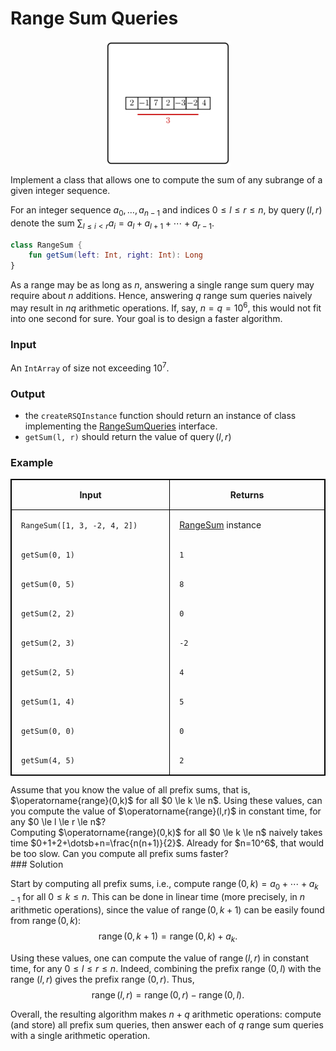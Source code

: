<style>
.samples th, .samples td {
    border: 1px solid black;
    border-collapse: collapse;
    padding: 15px;
    width: 300px;
    /*max-width: 100%;*/
    /*text-align: center;*/
    /*alignment: center;*/
}

.sample th, .sample td {
    border: 1px solid black;
    padding: 15px;
    width: 300px;
    /*max-width: 100%;*/
    /*text-align: center;*/
    /*alignment: center;*/
}

.sample td {
    border-top: none;
    border-bottom: none;
}

.sample table {
    border-collapse: collapse;
    border: 1px solid black;
}

.logo {
    display: flex;
    justify-content: center;
}

.logo img {
    width: 200px;
    align: center;
}

.code span {
    line-height: 22px;
}
</style>

# Range Sum Queries

<div class="logo">
    <img src="../../images/range_sum_queries.png">
</div>

Implement a class that allows one to compute
the sum of any subrange of a given integer sequence.

For an integer sequence $a_0, \dotsc, a_{n-1}$ and indices
$0 \le l \le r \le n$, by $\operatorname{query}(l,r)$
denote the sum $\sum_{l \le i <r}a_i=a_l+a_{l+1}+\dotsb+a_{r-1}$.

```Kotlin
class RangeSum {
    fun getSum(left: Int, right: Int): Long
}
```

As a range may be as long as $n$, answering a single range sum query
may require about $n$ additions. Hence, answering $q$ range sum queries
naively may result in $nq$ arithmetic operations. If, say, $n=q=10^6$,
this would not fit into one second for sure.
Your goal is to design a faster algorithm.

### Input

An `IntArray` of size not exceeding $10^7$.

### Output

- the `createRSQInstance` function should return
  an instance of class implementing the [RangeSumQueries](psi_element://RangeSumQueries) interface.
- `getSum(l, r)` should return the value of $\operatorname{query}(l, r)$

### Example

<div class="sample">

| Input                        | Returns                                     |
|------------------------------|---------------------------------------------|
| `RangeSum([1, 3, -2, 4, 2])` | [RangeSum](psi_element://RangeSum) instance |
| `getSum(0, 1)`               | `1`                                         |
| `getSum(0, 5)`               | `8`                                         |
| `getSum(2, 2)`               | `0`                                         |
| `getSum(2, 3)`               | `-2`                                        |
| `getSum(2, 5)`               | `4`                                         |
| `getSum(1, 4)`               | `5`                                         |
| `getSum(0, 0)`               | `0`                                         |
| `getSum(4, 5)`               | `2`                                         |

</div>


<div class="hint">
Assume that you know the value of all prefix sums, that is,
$\operatorname{range}(0,k)$ 
for all $0 \le k \le n$.
Using these values, can you compute the value of 
$\operatorname{range}(l,r)$ in constant time, 
for any $0 \le l \le r \le n$?
</div>

<div class="hint">
Computing $\operatorname{range}(0,k)$ for all $0 \le k \le n$ naively 
takes time $0+1+2+\dotsb+n=\frac{n(n+1)}{2}$. 
Already for $n=10^6$, that would be too slow.
Can you compute all prefix sums faster?
</div>

<div class="hint">
### Solution

Start by computing all prefix sums, i.e.,
compute $\operatorname{range}(0,k)=a_0+\dotsb+a_{k-1}$ for all $0 \le k \le n$.
This can be done in linear time (more precisely, in $n$
arithmetic operations), since the value of
$\operatorname{range}(0,k+1)$
can be easily found from $\operatorname{range}(0,k)$:
$$\operatorname{range}(0,k+1)=\operatorname{range}(0,k)+a_k.$$

Using these values, one can compute the value of
$\operatorname{range}(l,r)$ in constant time, for any $0 \le l \le r \le n$.
Indeed, combining the prefix range $(0,l)$ with the range $(l,r)$
gives the prefix range $(0,r)$. Thus,
$$\operatorname{range}(l,r)=\operatorname{range}(0,r)-\operatorname{range}(0,l).$$

Overall, the resulting algorithm
makes $n+q$ arithmetic operations:
compute (and store) all prefix sum queries,
then answer each of $q$ range sum queries with a single arithmetic
operation.  
</div>
